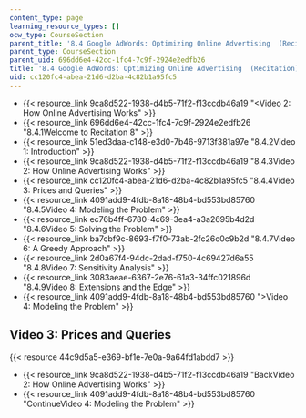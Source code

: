 ```yaml
---
content_type: page
learning_resource_types: []
ocw_type: CourseSection
parent_title: '8.4 Google AdWords: Optimizing Online Advertising  (Recitation)'
parent_type: CourseSection
parent_uid: 696dd6e4-42cc-1fc4-7c9f-2924e2edfb26
title: '8.4 Google AdWords: Optimizing Online Advertising  (Recitation)'
uid: cc120fc4-abea-21d6-d2ba-4c82b1a95fc5
---
```


*   {{< resource_link 9ca8d522-1938-d4b5-71f2-f13ccdb46a19 "\<Video 2: How Online Advertising Works" >}}
*   {{< resource_link 696dd6e4-42cc-1fc4-7c9f-2924e2edfb26 "8.4.1Welcome to Recitation 8" >}}
*   {{< resource_link 51ed3daa-c148-e3d0-7b46-9713f381a97e "8.4.2Video 1: Introduction" >}}
*   {{< resource_link 9ca8d522-1938-d4b5-71f2-f13ccdb46a19 "8.4.3Video 2: How Online Advertising Works" >}}
*   {{< resource_link cc120fc4-abea-21d6-d2ba-4c82b1a95fc5 "8.4.4Video 3: Prices and Queries" >}}
*   {{< resource_link 4091add9-4fdb-8a18-48b4-bd553bd85760 "8.4.5Video 4: Modeling the Problem" >}}
*   {{< resource_link ec76b4ff-6780-4c69-3ea4-a3a2695b4d2d "8.4.6Video 5: Solving the Problem" >}}
*   {{< resource_link ba7cbf9c-8693-f7f0-73ab-2fc26c0c9b2d "8.4.7Video 6: A Greedy Approach" >}}
*   {{< resource_link 2d0a67f4-94dc-2dad-f750-4c69427d6a55 "8.4.8Video 7: Sensitivity Analysis" >}}
*   {{< resource_link 3083aeae-6367-2e76-61a3-34ffc021896d "8.4.9Video 8: Extensions and the Edge" >}}
*   {{< resource_link 4091add9-4fdb-8a18-48b4-bd553bd85760 "\>Video 4: Modeling the Problem" >}}

Video 3: Prices and Queries
---------------------------

{{< resource 44c9d5a5-e369-bf1e-7e0a-9a64fd1abdd7 >}}

*   {{< resource_link 9ca8d522-1938-d4b5-71f2-f13ccdb46a19 "BackVideo 2: How Online Advertising Works" >}}
*   {{< resource_link 4091add9-4fdb-8a18-48b4-bd553bd85760 "ContinueVideo 4: Modeling the Problem" >}}